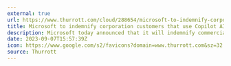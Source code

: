 ```yaml
---
external: true
url: https://www.thurrott.com/cloud/288654/microsoft-to-indemnify-corporation-customers-that-use-copilot-ai
title: Microsoft to indemnify corporation customers that use Copilot AI
description: Microsoft today announced that it will indemnify commercial customers that use its Copilot AI services.
date: 2023-09-07T15:57:39Z
icon: https://www.google.com/s2/favicons?domain=www.thurrott.com&sz=32
source: Thurrott
---
```

